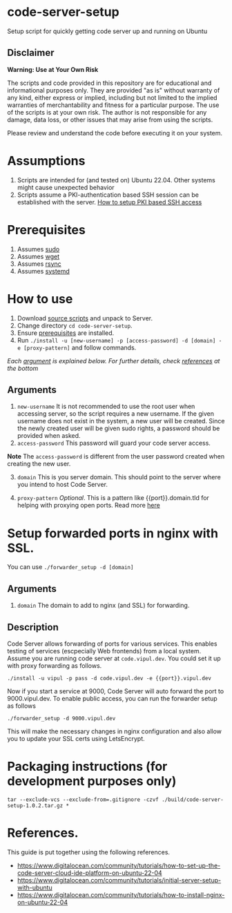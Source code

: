 # code-server-setup
Setup script for quickly getting code server up and running on Ubuntu

## Disclaimer

**Warning: Use at Your Own Risk**

The scripts and code provided in this repository are for educational and informational purposes only. They are provided "as is" without warranty of any kind, either express or implied, including but not limited to the implied warranties of merchantability and fitness for a particular purpose. The use of the scripts is at your own risk. The author is not responsible for any damage, data loss, or other issues that may arise from using the scripts.

Please review and understand the code before executing it on your system.

# Assumptions
1. Scripts are intended for (and tested on) Ubuntu 22.04. Other systems might cause unexpected behavior
2. Scripts assume a PKI-authentication based SSH session can be established with the server. [How to setup PKI based SSH access](https://snapshooter.com/blog/using-ssh-keys-for-digitalocean)

# Prerequisites
1. Assumes [sudo](https://linuxize.com/post/sudo-command-in-linux/)
2. Assumes [wget](https://www.tecmint.com/install-wget-in-linux/)
3. Assumes [rsync](https://operavps.com/docs/install-rsync-command-in-linux/)
4. Assumes [systemd](https://ioflood.com/blog/install-systemd-command-linux/)

# How to use
1. Download [source scripts](https://github.com/vipulvpatil/code-server-setup/releases/latest) and unpack to Server.
2. Change directory `cd code-server-setup`.
3. Ensure [prerequisites](#prerequisites) are installed.
4. Run `./install -u [new-username] -p [access-password] -d [domain] -e [proxy-pattern]` and follow commands.

*Each [argument](#arguments) is explained below. For further details, check [references](#references) at the bottom*

## Arguments
1. `new-username` It is not recommended to use the root user when accessing server, so the script requires a new username. If the given username does not exist in the system, a new user will be created. Since the newly created user will be given sudo rights, a password should be provided when asked.
2. `access-password` This password will guard your code server access.

**Note**
The `access-password` is different from the user password created when creating the new user.

3. `domain` This is you server domain. This should point to the server where you intend to host Code Server.

4. `proxy-pattern` *Optional*. This is a pattern like {{port}}.domain.tld for helping with proxying open ports. Read more [here](https://coder.com/docs/code-server/guide#using-a-subdomain)

# Setup forwarded ports in nginx with SSL.
You can use `./forwarder_setup -d [domain]`

## Arguments
1. `domain` The domain to add to nginx (and SSL) for forwarding.

## Description
Code Server allows forwarding of ports for various services. This enables testing of services (escpecially Web frontends) from a local system. Assume you are running code server at `code.vipul.dev`. You could set it up with proxy forwarding as follows.

```
./install -u vipul -p pass -d code.vipul.dev -e {{port}}.vipul.dev
```

Now if you start a service at 9000, Code Server will auto forward the port to 9000.vipul.dev. To enable public access, you can run the forwarder setup as follows

```
./forwarder_setup -d 9000.vipul.dev
```

This will make the necessary changes in nginx configuration and also allow you to update your SSL certs using LetsEncrypt.

# Packaging instructions (for development purposes only)

`tar --exclude-vcs --exclude-from=.gitignore -czvf ./build/code-server-setup-1.0.2.tar.gz *`

# References.
This guide is put together using the following references.
* https://www.digitalocean.com/community/tutorials/how-to-set-up-the-code-server-cloud-ide-platform-on-ubuntu-22-04
* https://www.digitalocean.com/community/tutorials/initial-server-setup-with-ubuntu
* https://www.digitalocean.com/community/tutorials/how-to-install-nginx-on-ubuntu-22-04
